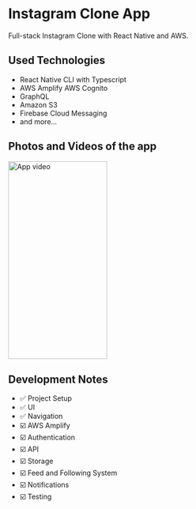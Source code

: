 # Instagram Clone App

Full-stack Instagram Clone with React Native and AWS.

## Used Technologies

- React Native CLI with Typescript
- AWS Amplify AWS Cognito
- GraphQL
- Amazon S3
- Firebase Cloud Messaging
- and more...

## Photos and Videos of the app

<img src="https://github.com/user-attachments/assets/9dde3a43-f20b-406e-9bbb-4f2621edd51c" alt="App video" width="200px" height="400px" />

## Development Notes

- ✅ Project Setup
- ✅ UI
- ✅  Navigation
- ☑️ AWS Amplify
- ☑️ Authentication
- ☑️ API
- ☑️ Storage
- ☑️ Feed and Following System
- ☑️ Notifications
- ☑️ Testing
